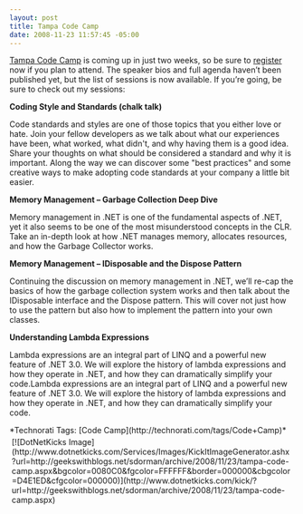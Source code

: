 ```yaml
---
layout: post
title: Tampa Code Camp
date: 2008-11-23 11:57:45 -05:00
---
```


[Tampa Code Camp](http://www.tampacodecamp.com/) is coming up in just two weeks, so be sure to [register](http://www.clicktoattend.com/?id=132006) now if you plan to attend. The speaker bios and full agenda haven’t been published yet, but the list of sessions is now available. If you’re going, be sure to check out my sessions:

**Coding Style and Standards (chalk talk)**

Code standards and styles are one of those topics that you either love or hate. Join your fellow developers as we talk about what our experiences have been, what worked, what didn't, and why having them is a good idea. Share your thoughts on what should be considered a standard and why it is important. Along the way we can discover some "best practices" and some creative ways to make adopting code standards at your company a little bit easier.

**Memory Management – Garbage Collection Deep Dive**

Memory management in .NET is one of the fundamental aspects of .NET, yet it also seems to be one of the most misunderstood concepts in the CLR. Take an in-depth look at how .NET manages memory, allocates resources, and how the Garbage Collector works.

**Memory Management – IDisposable and the Dispose Pattern**

Continuing the discussion on memory management in .NET, we’ll re-cap the basics of how the garbage collection system works and then talk about the IDisposable interface and the Dispose pattern. This will cover not just how to use the pattern but also how to implement the pattern into your own classes.

**Understanding Lambda Expressions**

Lambda expressions are an integral part of LINQ and a powerful new feature of .NET 3.0. We will explore the history of lambda expressions and how they operate in .NET, and how they can dramatically simplify your code.Lambda expressions are an integral part of LINQ and a powerful new feature of .NET 3.0. We will explore the history of lambda expressions and how they operate in .NET, and how they can dramatically simplify your code.
  <div style="padding-bottom: 0px; margin: 0px; padding-left: 0px; padding-right: 0px; display: inline; float: none; padding-top: 0px" id="scid:0767317B-992E-4b12-91E0-4F059A8CECA8:f5e25f2b-01bc-454e-8555-ba8f6dc1a21e" class="wlWriterSmartContent">*Technorati Tags: [Code Camp](http://technorati.com/tags/Code+Camp)*</div><div class="wlWriterHeaderFooter" style="text-align:left; margin:0px; padding:4px 4px 4px 4px;">[![DotNetKicks Image](http://www.dotnetkicks.com/Services/Images/KickItImageGenerator.ashx?url=http://geekswithblogs.net/sdorman/archive/2008/11/23/tampa-code-camp.aspx&bgcolor=0080C0&fgcolor=FFFFFF&border=000000&cbgcolor=D4E1ED&cfgcolor=000000)](http://www.dotnetkicks.com/kick/?url=http://geekswithblogs.net/sdorman/archive/2008/11/23/tampa-code-camp.aspx)</div>
